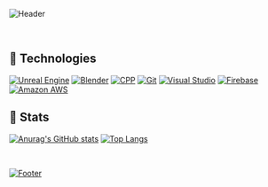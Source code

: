 ![Header](https://capsule-render.vercel.app/api?type=waving&color=gradient&height=250&section=header&text=Mate%20Kerdikashvili&fontSize=90&animation=fadeIn&fontAlignY=36&desc=Unreal%20Engine%20Game%20Developer&descAlignY=51&descAlign=78)

<br>

## 🔧 Technologies

[![Unreal Engine](https://img.shields.io/static/v1?style=for-the-badge&message=Unreal+Engine&color=0E1128&logo=unrealengine&logoColor=FFFFFF&label=)](https://www.unrealengine.com/en-US/)
[![Blender](https://img.shields.io/static/v1?style=for-the-badge&message=Blender&color=F5792A&logo=blender&logoColor=FFFFFF&label=)](https://www.blender.org)
[![CPP](https://img.shields.io/static/v1?style=for-the-badge&message=CPP&color=00599C&logo=cplusplus&logoColor=FFFFFF&label=)](https://www.google.com/search?client=opera-gx&q=c%2B%2B&sourceid=opera&ie=UTF-8&oe=UTF-8)
[![Git](https://img.shields.io/static/v1?style=for-the-badge&message=Git&color=F05032&logo=Git&logoColor=FFFFFF&label=)](https://git-scm.com/)
[![Visual Studio](https://img.shields.io/static/v1?style=for-the-badge&message=Visual+Studio&color=5C2D91&logo=Visual+Studio+Code&logoColor=FFFFFF&label=)](https://visualstudio.microsoft.com)
[![Firebase](https://img.shields.io/static/v1?style=for-the-badge&message=Firebase&color=222222&logo=Firebase&logoColor=FFCA28&label=)](https://firebase.google.com/)
[![Amazon AWS](https://img.shields.io/static/v1?style=for-the-badge&message=Amazon+AWS&color=232F3E&logo=Amazon+AWS&logoColor=FFFFFF&label=)](https://aws.amazon.com/)

## 🚀 Stats

[![Anurag's GitHub stats](https://github-readme-stats.vercel.app/api?username=MateK23&show_icons=true&theme=tokyonight&include_all_commits=true&count_private=ture&card_width=700)](https://github.com/MateK23)
[![Top Langs](https://github-readme-stats.vercel.app/api/top-langs/?username=MateK23&layout=compact&theme=tokyonight&include_all_commits=true&count_private=ture&langs_count=10&card_width=400)](https://github.com/MateK23)

<br>


<a href="https://github.com/kyechan99/capsule-render" title="Footer"><img align="center" alt="Footer" src="https://capsule-render.vercel.app/api?type=waving&color=gradient&height=80&section=footer"/></a>


<!--
**MateK23/MateK23** is a ✨ _special_ ✨ repository because its `README.md` (this file) appears on your GitHub profile.

Here are some ideas to get you started:

- 🔭 I’m currently working on ...
- 🌱 I’m currently learning ...
- 👯 I’m looking to collaborate on ...
- 🤔 I’m looking for help with ...
- 💬 Ask me about ...
- 📫 How to reach me: ...
- 😄 Pronouns: ...
- ⚡ Fun fact: ...
-->
